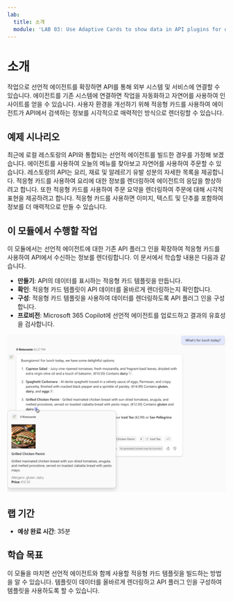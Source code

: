 ```yaml
---
lab:
  title: 소개
  module: 'LAB 03: Use Adaptive Cards to show data in API plugins for declarative agents'
---
```


# 소개

작업으로 선언적 에이전트를 확장하면 API를 통해 외부 시스템 및 서비스에 연결할 수 있습니다. 에이전트를 기존 시스템에 연결하면 작업을 자동화하고 자연어를 사용하여 인사이트를 얻을 수 있습니다. 사용자 환경을 개선하기 위해 적응형 카드를 사용하여 에이전트가 API에서 검색하는 정보를 시각적으로 매력적인 방식으로 렌더링할 수 있습니다.

## 예제 시나리오

최근에 로컬 레스토랑의 API와 통합되는 선언적 에이전트를 빌드한 경우를 가정해 보겠습니다. 에이전트를 사용하여 오늘의 메뉴를 찾아보고 자연어를 사용하여 주문할 수 있습니다. 레스토랑의 API는 요리, 재료 및 알레르기 유발 성분의 자세한 목록을 제공합니다. 적응형 카드를 사용하여 요리에 대한 정보를 렌더링하여 에이전트의 응답을 향상하려고 합니다. 또한 적응형 카드를 사용하여 주문 요약을 렌더링하여 주문에 대해 시각적 표현을 제공하려고 합니다. 적응형 카드를 사용하면 이미지, 텍스트 및 단추를 포함하여 정보를 더 매력적으로 만들 수 있습니다.

## 이 모듈에서 수행할 작업

이 모듈에서는 선언적 에이전트에 대한 기존 API 플러그 인을 확장하여 적응형 카드를 사용하여 API에서 수신하는 정보를 렌더링합니다. 이 문서에서 학습할 내용은 다음과 같습니다.

- **만들기**: API의 데이터를 표시하는 적응형 카드 템플릿을 만듭니다.
- **확인**: 적응형 카드 템플릿이 API 데이터를 올바르게 렌더링하는지 확인합니다.
- **구성**: 적응형 카드 템플릿을 사용하여 데이터를 렌더링하도록 API 플러그 인을 구성합니다.
- **프로비전**: Microsoft 365 Copilot에 선언적 에이전트를 업로드하고 결과의 유효성을 검사합니다.

![적응형 카드를 사용하여 외부 API의 정보를 사용하여 사용자에게 응답하는 선언적 에이전트의 스크린샷.](../media/LAB_03/1-agent-response-adaptive-card-dish.png)

## 랩 기간

- **예상 완료 시간**: 35분

## 학습 목표

이 모듈을 마치면 선언적 에이전트와 함께 사용할 적응형 카드 템플릿을 빌드하는 방법을 알 수 있습니다. 템플릿이 데이터를 올바르게 렌더링하고 API 플러그 인을 구성하여 템플릿을 사용하도록 할 수 있습니다.

